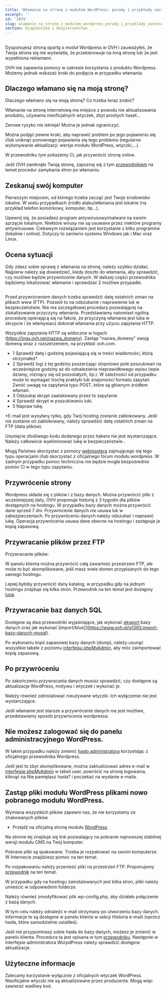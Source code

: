 ```yaml
---
title: 'Włamanie na stronę z modułem WordPress: porady i przykłady zastosowania'
excerpt: ''
id: '1874'
slug: wlamanie_na_strone_z_modulem_wordpress_porady_i_przyklady_zastosowania
section: Diagnostyka i bezpieczeństwo
---
```



## 
Dysponujesz stroną opartą o moduł Wordpress w OVH i zauważyłeś, że Twoja strona się nie wyświetla, że przekierowuje na inną stronę lub że jest wypełniona reklamami. 

OVH nie zapewnia pomocy w zakresie korzystania z produktu Wordpress. Możemy jednak wskazać kroki do podjęcia w przypadku włamania.


## Dlaczego włamano się na moją stronę?
Dlaczego włamano się na moją stronę? Co trzeba teraz zrobić?

Włamanie na stronę internetową ma miejsce z powodu nie aktualizowania produktu, używania nieoficjalnych wtyczek, zbyt prostych haseł...

Zerowe ryzyko nie istnieje! Można je jednak ograniczyć.

Można podjąć pewne kroki, aby naprawić problem po jego pojawieniu się i/lub uniknąć ponownego pojawienia się tego problemu (regularne wykonywanie aktualizacji: wersje modułu WordPress, wtyczki,...).

W przewodniku tym pokażemy Ci, jak przywrócić stronę online. 

Jeśli OVH zamknęło Twoją stronę, zapoznaj się z tym [przewodnikiem](https://www.ovh.pl/g1392.system-anty-hack) na temat procedur zamykania stron po włamaniu.


## Zeskanuj swój komputer
Pierwszym miejscem, od którego trzeba zacząć jest Twoje środowisko lokalne. W wielu przypadkach źródło ataku/włamania jest lokalne (na przykład telefon komórkowy, komputer, itp...).

Upewnij się, że posiadasz program antywirusowy/malware na swoim sprzęcie lokalnym. Niektóre wirusy nie są usuwane przez niektóre programy antywirusowe. Ciekawym rozwiązaniem jest korzystanie z kilku programów (lokalnie i online). Dotyczy to zarówno systemu Windows jak i Mac oraz Linux.


## Ocena sytuacji
Gdy zdasz sobie sprawę z włamania na stronę, należy szybko działać. 
Najpierw należy się dowiedzieć, kiedy doszło do włamania, aby sprawdzić, czy możliwe będzie przywrócenie danych. 
W dalszej części przewodnika będziemy lokalizować włamanie i sprawdzać 2 możliwe przypadki.


## 
Przed przywróceniem danych trzeba sprawdzić datę ostatnich zmian na plikach www (FTP). Pozwoli to na odszukanie i naprawienie luk w bezpieczeństwie.
Nie ma szczegółowej procedury pozwalającej na zlokalizowanie przyczyny włamania. Przedstawiamy natomiast ogólną procedurę opierającą się na fakcie, że przyczyną włamania jest luka w skrypcie i że włamywacz dokonał włamania przy użyciu zapytania HTTP. 

Wszystkie zapytania HTTP są widoczne w logach (https://logs.ovh.net/nazwa_domeny). Zastąp "nazwa_domeny" swoją domeną wraz z rozszerzeniem, na przykład: ovh.com.

- 1 Sprawdź datę i godzinę pojawiającą się w treści wiadomości, którą otrzymałeś*.
- 2 Sprawdź logi z tej godziny poszerzając stopniowo pole poszukiwań na wcześniejsze godziny aż do odnalezienia nieprawidłowego wpisu (wpis dziwny, różniący się od pozostałych, itp.). W zależności od przypadku może to wymagać trochę praktyki lub znajomości formatu zapytań. Zwróć uwagę na zapytania typu POST, które są głównym źródłem włamań.
- 3 Odszukaj skrypt zaatakowany przez to zapytanie.
- 4 Sprawdź skrypt w poszukiwaniu luki.
- 5 Napraw lukę.


*E-mail jest wysyłany tylko, gdy Twój hosting zostanie zablokowany. Jeśli nie zostanie on zablokowany, należy sprawdzić datę ostatnich zmian na FTP (data plików). 

Usunięcie złośliwego kodu dodanego przez hakera nie jest wystarczające. Należy całkowicie wyeliminować lukę w bezpieczeństwie..

Mogą Państwo skorzystać z pomocy [webmastera](https://partners.ovh.com) zajmującego się tego typu operacjami i/lub skorzystać z oficjalnego forum modułu wordpress.
W żadnym przypadku pomoc techniczna nie będzie mogła bezpośrednio pomóc Ci w tego typu zapytaniu.


## Przywrócenie strony
Wordpress składa się z plików i z bazy danych. Można przywrócić pliki z wcześniejszej daty, OVH proponuje historię z 3 tygodni dla plików dostępnych na hostingu. W przypadku bazy danych można przywrócić dane sprzed 7 dni.
Przywrócenie danych nie usuwa luk w zabezpieczeniach. Po przywróceniu danych należy odszukać i naprawić lukę. 
Operacja przywrócenia usuwa dane obecne na hostingu i zastępuje je kopią zapasową.


## Przywracanie plików przez FTP
Przywracanie plików:

W panelu klienta można przywrócić całą zawartość przestrzeni FTP, ale może to być skomplikowane, jeśli masz wiele domen przypisanych do tego samego hostingu. 

Lepiej byłoby przywrócić dany katalog, w przypadku gdy na jednym hostingu znajduje się kilka stron. Przewodnik na ten temat jest dostępny [tutaj](https://www.ovh.pl/g1593.odzyskiwanie-kopii-zapasowej-poprzez-ftp-via-FileZilla).


## Przywracanie baz danych SQL
Dostępne są dwa przewodniki wyjaśniające, jak wykonać [eksport](https://www.ovh.pl/g1394.eksport-bazy-danych) bazy danych oraz jak wykonać [import/blue]](https://www.ovh.pl/g1393.import-bazy-danych-mysql).

Po wykonaniu kopii zapasowej bazy danych (dump), należy usunąć wszystkie tabele z poziomu [interfejsu phpMyAdmin](https://phpmyadmin.ovh.net), aby móc zaimportować kopię zapasową.


## Po przywróceniu
Po zakończeniu przywracania danych musisz sprawdzić, czy dostępne są aktualizacje WordPress, motywu i wtyczek i wykonać je. 

Należy również odinstalować nieużywane wtyczki. Ich wyłączenie nie jest wystarczające.

Jeśli włamanie jest starsze a przywrócenie danych nie jest możliwe, przedstawiamy sposób przywrócenia wordpressa:

## Nie możesz zalogować się do panelu administracyjnego WordPress.
W takim przypadku należy zmienić [hasło administratora](https://codex.wordpress.org/Resetting_Your_Password) korzystając z oficjalnego przewodnika Wordpress.

Jeśli jest to zbyt skomplikowane, można zaktualizować adres e-mail w [interfejsie phpMyAdmin](https://phpmyadmin.ovh.net) w tabeli user, powrócić na stronę logowania, kliknąć na Nie pamiętasz hasła? i poczekać na wysłanie e-maila.


## Zastąp pliki modułu WordPress plikami nowo pobranego modułu WordPress.
Wymiana wszystkich plików zapewni nas, że nie korzystamy ze zhakowanych plików.

- Przejdź na oficjalną stronę modułu [WordPress](https://wordpress.org/).


Na stronie tej znajduje się link pozwalający na pobranie najnowszej stabilnej wersji modułu CMS na Twój komputer.

Pobrane pliki są spakowane. Trzeba je rozpakować na swoim komputerze. W Internecie znajdziesz pomoc na ten temat. 

Po rozpakowaniu należy przenieść pliki na przestrzeń FTP. Proponujemy [przewodnik](https://www.ovh.pl/g1374.umieszczenie-strony-w-internecie) na ten temat.

W przypadku gdy na hostingu zainstalowanych jest kilka stron, pliki należy umieścić w odpowiednim folderze.

Należy również zmodyfikować plik wp-config.php, aby działało połączenie z bazą danych. 

W tym celu należy odnaleźć e-mail otrzymany po utworzeniu bazy danych. Informacje te są dostępne w panelu klienta w sekcji Historia e-maili (oprócz hasła, które samodzielnie ustaliłeś). 

Jeśli nie przypominasz sobie hasła do bazy danych, możesz je zmienić w panelu klienta. Procedura ta jest opisana w tym [przewodniku](https://www.ovh.pl/g1374.umieszczenie-strony-w-internecie).
Następnie w interfejsie administratora WorpdPress należy sprawdzić dostępne aktualizacje.


## Użyteczne informacje
Zalecamy korzystanie wyłącznie z oficjalnych wtyczek WordPress. Nieoficjalne wtyczki nie są aktualizowane przez producenta. Mogą więc zawierać wadliwy kod.

